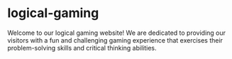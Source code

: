 # logical-gaming
Welcome to our logical gaming website! We are dedicated to providing our visitors with a fun and challenging gaming experience that exercises their problem-solving skills and critical thinking abilities.
